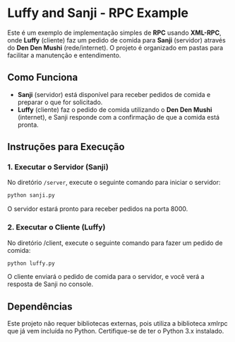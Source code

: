 # Luffy and Sanji - RPC Example

Este é um exemplo de implementação simples de **RPC** usando **XML-RPC**, onde **Luffy** (cliente) faz um pedido de comida para **Sanji** (servidor) através do **Den Den Mushi** (rede/internet). O projeto é organizado em pastas para facilitar a manutenção e entendimento.

## Como Funciona

- **Sanji** (servidor) está disponível para receber pedidos de comida e preparar o que for solicitado.
- **Luffy** (cliente) faz o pedido de comida utilizando o **Den Den Mushi** (internet), e Sanji responde com a confirmação de que a comida está pronta.

## Instruções para Execução

### 1. Executar o Servidor (Sanji)
No diretório `/server`, execute o seguinte comando para iniciar o servidor:

```bash
python sanji.py
```

O servidor estará pronto para receber pedidos na porta 8000.

### 2. Executar o Cliente (Luffy)
No diretório /client, execute o seguinte comando para fazer um pedido de comida:

```bash
python luffy.py
```

O cliente enviará o pedido de comida para o servidor, e você verá a resposta de Sanji no console.

## Dependências
Este projeto não requer bibliotecas externas, pois utiliza a biblioteca xmlrpc que já vem incluída no Python. Certifique-se de ter o Python 3.x instalado.